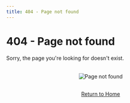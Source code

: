 ```yaml
---
title: 404 - Page not found
---
```


# 404 - Page not found

Sorry, the page you're looking for doesn't exist.

<div style="text-align: center; margin-top: 2rem;">
  <img src="/assets/images/404.svg" alt="Page not found" style="max-width: 300px; margin-bottom: 1rem;">
  <p><a href="/" class="md-button">Return to Home</a></p>
</div>